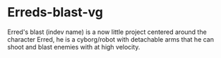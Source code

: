 # Erreds-blast-vg
Erred's blast (indev name) is a now little project centered around the character Erred, he is a cyborg/robot with detachable arms that he can shoot and blast enemies with at high velocity.
